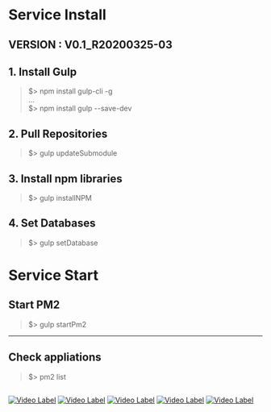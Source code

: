 # Service Install
## VERSION : V0.1_R20200325-03

## 1. Install Gulp
>$> npm install gulp-cli -g  
>...  
>$> npm install gulp --save-dev

## 2. Pull Repositories
>$> gulp updateSubmodule

## 3. Install npm libraries
>$> gulp installNPM

## 4. Set Databases
>$> gulp setDatabase



# Service Start

## Start PM2 
>$> gulp startPm2
***

## Check appliations 
>$> pm2 list


## 

[![Video Label](https://img.youtube.com/vi/hfJPOTCCtSI/0.jpg )](https://youtu.be/hfJPOTCCtSI)
[![Video Label](https://img.youtube.com/vi/anzP9cVx3_A/0.jpg)](https://youtu.be/anzP9cVx3_A)
[![Video Label](https://img.youtube.com/vi/hhTPzspg1Mg/0.jpg )](https://youtu.be/hhTPzspg1Mg)
[![Video Label](https://img.youtube.com/vi/7Kf2r7fblAY/0.jpg)](https://youtu.be/7Kf2r7fblAY)
[![Video Label](https://img.youtube.com/vi/4cmM5gvC9Kc/0.jpg)](https://youtu.be/4cmM5gvC9Kc)
